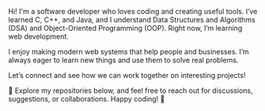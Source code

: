 Hi! I'm a software developer who loves coding and creating useful tools. I’ve learned C, C++, and Java, and I understand Data Structures and Algorithms (DSA) and Object-Oriented Programming (OOP). Right now, I’m learning web development.

I enjoy making modern web systems that help people and businesses. I’m always eager to learn new things and use them to solve real problems.

Let’s connect and see how we can work together on interesting projects!

🔗 Explore my repositories below, and feel free to reach out for discussions, suggestions, or collaborations. Happy coding! 🚀
<!---
hossainpiash2221/hossainpiash2221 is a ✨ special ✨ repository because its `README.md` (this file) appears on your GitHub profile.
You can click the Preview link to take a look at your changes.
--->
